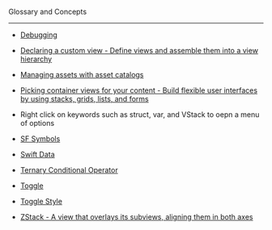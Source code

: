 Glossary and Concepts

- - - -

* [Debugging](https://developer.apple.com/documentation/xcode/debugging)

* [Declaring a custom view - Define views and assemble them into a view hierarchy](https://developer.apple.com/documentation/swiftui/declaring-a-custom-view)

* [Managing assets with asset catalogs](https://developer.apple.com/documentation/xcode/managing-assets-with-asset-catalogs)

* [Picking container views for your content - Build flexible user interfaces by using stacks, grids, lists, and forms](https://developer.apple.com/documentation/swiftui/picking-container-views-for-your-content)

* Right click on keywords such as struct, var, and VStack to oepn a menu of options

* [SF Symbols](https://developer.apple.com/design/human-interface-guidelines/sf-symbols)

* [Swift Data](https://developer.apple.com/documentation/swiftdata)

* [Ternary Conditional Operator](https://docs.swift.org/swift-book/documentation/the-swift-programming-language/basicoperators/#Ternary-Conditional-Operator)

* [Toggle](https://developer.apple.com/documentation/swiftui/toggle)

* [Toggle Style](https://developer.apple.com/documentation/swiftui/togglestyle)

* [ZStack - A view that overlays its subviews, aligning them in both axes](https://developer.apple.com/documentation/swiftui/zstack) 
